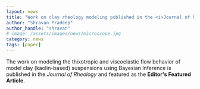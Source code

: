 ```yaml
---
layout: news
title: "Work on clay rheology modeling published in the <i>Journal of Rheology</i>"
author: "Shravan Pradeep"
author_handle: "shravan"
# image: /assets/images/news/microscope.jpg
category: news
tags: [paper]
---
```

The work on modeling the thixotropic and viscoelastic flow behavior of model clay (kaolin-based) suspensions using Bayesian Inference is published in the <i>Journal of Rheology</i> and featured as the <b>Editor's Featured Article</b>. 